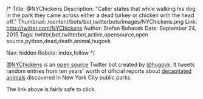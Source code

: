 /*
Title: @NYChickens
Description: "Caller states that while walking his dog in the park they came across either a dead turkey or chicken with the head off."
Thumbnail: /content/bots/bot,twitterbots/images/NYChickens.png
Link: http://twitter.com/NYChickens
Author: Stefan Bohacek
Date: September 24, 2015
Tags: twitter,bot,twitterbot,active,opensource,open source,python,dead,death,animal,hugovk

Nav: hidden
Robots: index,follow
*/

[@NYChickens](https://twitter.com/NYChickens) is an [open source](https://github.com/hugovk/NYChickens) Twitter bot created by [@hugovk](https://twitter.com/hugovk). It tweets random entries from ten years' worth of official reports about [decapitated animals](http://uselesspress.org/things/decapitated-animals-dataset/) discovered in New York City public parks.

The link above is fairly safe to click.